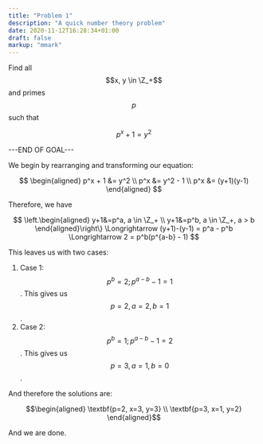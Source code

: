 ```yaml
---
title: "Problem 1"
description: "A quick number theory problem"
date: 2020-11-12T16:28:34+01:00
draft: false
markup: "mmark"
---
```


Find all $$x, y \in \Z_+$$ and primes $$p$$ such that

$$p^x + 1 = y^2$$

---END OF GOAL---

We begin by rearranging and transforming our equation:

$$ \begin{aligned}
  p^x + 1 &= y^2 \\
  p^x &= y^2 - 1 \\
  p^x &= (y+1)(y-1)
\end{aligned} $$


Therefore, we have

$$
 \left.\begin{aligned}
  y+1&=p^a, a \in \Z_+ \\
  y+1&=p^b, a \in \Z_+, a > b
 \end{aligned}\right\}
 \Longrightarrow
 (y+1)-(y-1) = p^a - p^b
 \Longrightarrow
 2 = p^b(p^{a-b} - 1)
$$


This leaves us with two cases:

1) Case 1: $$p^b = 2; p^{a-b} - 1 = 1$$. This gives us $$p=2,a=2,b=1$$.
2) Case 2: $$p^b = 1; p^{a-b} - 1 = 2$$. This gives us $$p=3,a=1,b=0$$.


And therefore the solutions are:

$$\begin{aligned}
  \textbf{p=2, x=3, y=3} \\
  \textbf{p=3, x=1, y=2}
\end{aligned}$$


And we are done.
